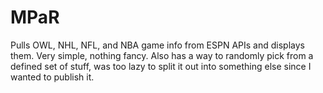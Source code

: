 # MPaR


Pulls OWL, NHL, NFL, and NBA game info from ESPN APIs and displays them. Very simple, nothing fancy.
Also has a way to randomly pick from a defined set of stuff, was too lazy to split it out into something else since I wanted to publish it.
